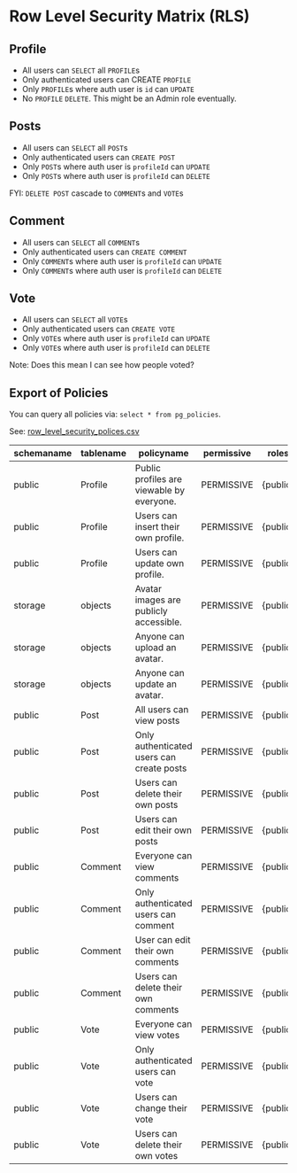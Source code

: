 # Row Level Security Matrix (RLS)

## Profile

- All users can `SELECT` all `PROFILE`s
- Only authenticated users can CREATE `PROFILE`
- Only `PROFILE`s where auth user is `id` can `UPDATE`
- No `PROFILE` `DELETE`. This might be an Admin role eventually.

## Posts

- All users can `SELECT` all `POST`s
- Only authenticated users can `CREATE POST`
- Only `POST`s where auth user is `profileId` can `UPDATE`
- Only `POST`s where auth user is `profileId` can `DELETE`

FYI: `DELETE POST` cascade to `COMMENT`s and `VOTE`s

## Comment

- All users can `SELECT` all `COMMENT`s
- Only authenticated users can `CREATE COMMENT`
- Only `COMMENT`s where auth user is `profileId` can `UPDATE`
- Only `COMMENT`s where auth user is `profileId` can `DELETE`

## Vote

- All users can `SELECT` all `VOTE`s
- Only authenticated users can `CREATE VOTE`
- Only `VOTE`s where auth user is `profileId` can `UPDATE`
- Only `VOTE`s where auth user is `profileId` can `DELETE`

Note: Does this mean I can see how people voted?

## Export of Policies

You can query all policies via: `select * from pg_policies`.

See: [row_level_security_polices.csv](../db/row_level_security_polices.csv)

| schemaname | tablename | policyname                                | permissive | roles    | cmd    | qual                          | with_check                            |
| ---------- | --------- | ----------------------------------------- | ---------- | -------- | ------ | ----------------------------- | ------------------------------------- |
| public     | Profile   | Public profiles are viewable by everyone. | PERMISSIVE | {public} | SELECT | true                          |                                       |
| public     | Profile   | Users can insert their own profile.       | PERMISSIVE | {public} | INSERT |                               | (auth.uid() = id)                     |
| public     | Profile   | Users can update own profile.             | PERMISSIVE | {public} | UPDATE | (auth.uid() = id)             |                                       |
| storage    | objects   | Avatar images are publicly accessible.    | PERMISSIVE | {public} | SELECT | (bucket_id = 'avatars'::text) |                                       |
| storage    | objects   | Anyone can upload an avatar.              | PERMISSIVE | {public} | INSERT |                               | (bucket_id = 'avatars'::text)         |
| storage    | objects   | Anyone can update an avatar.              | PERMISSIVE | {public} | UPDATE |                               | (bucket_id = 'avatars'::text)         |
| public     | Post      | All users can view posts                  | PERMISSIVE | {public} | SELECT | true                          |                                       |
| public     | Post      | Only authenticated users can create posts | PERMISSIVE | {public} | INSERT |                               | (auth.role() = 'authenticated'::text) |
| public     | Post      | Users can delete their own posts          | PERMISSIVE | {public} | DELETE | (auth.uid() = "profileId")    |                                       |
| public     | Post      | Users can edit their own posts            | PERMISSIVE | {public} | UPDATE | (auth.uid() = "profileId")    | (auth.uid() = "profileId")            |
| public     | Comment   | Everyone can view comments                | PERMISSIVE | {public} | SELECT | true                          |                                       |
| public     | Comment   | Only authenticated users can comment      | PERMISSIVE | {public} | INSERT |                               | (auth.role() = 'authenticated'::text) |
| public     | Comment   | User can edit their own comments          | PERMISSIVE | {public} | UPDATE | (auth.uid() = "profileId")    | (auth.uid() = "profileId")            |
| public     | Comment   | Users can delete their own comments       | PERMISSIVE | {public} | DELETE | (auth.uid() = "profileId")    |                                       |
| public     | Vote      | Everyone can view votes                   | PERMISSIVE | {public} | SELECT | true                          |                                       |
| public     | Vote      | Only authenticated users can vote         | PERMISSIVE | {public} | INSERT |                               | (auth.role() = 'authenticated'::text) |
| public     | Vote      | Users can change their vote               | PERMISSIVE | {public} | UPDATE | (auth.uid() = "profileId")    | (auth.uid() = "profileId")            |
| public     | Vote      | Users can delete their own votes          | PERMISSIVE | {public} | DELETE | (auth.uid() = "profileId")    |                                       |
